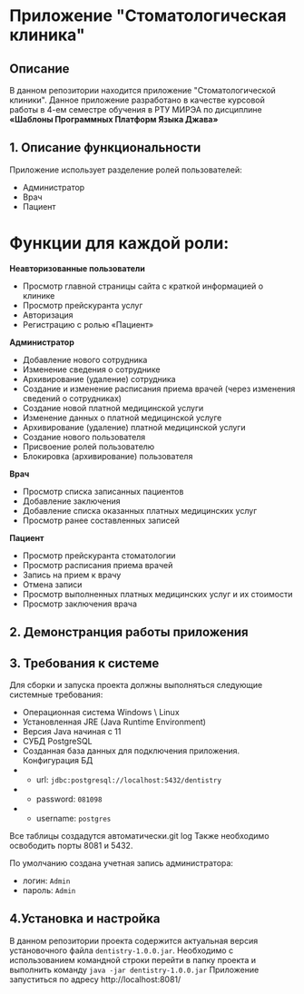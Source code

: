 # Приложение "Стоматологическая клиника"


## Описание
В данном репозитории находится приложение "Стоматологической клиники". Данное приложение разработано в качестве курсовой работы в 4-ем семестре обучения в РТУ МИРЭА по дисциплине **«Шаблоны Программных Платформ Языка Джава»**
##  1. Описание функциональности

Приложение использует разделение ролей пользователей:
- Администратор
- Врач
- Пациент

# Функции для каждой роли:

**Неавторизованные пользователи**
- Просмотр главной страницы сайта с краткой информацией о клинике
- Просмотр прейскуранта услуг
- Авторизация
- Регистрацию с ролью «Пациент»

**Администратор**
- Добавление нового сотрудника
- Изменение сведения о сотруднике
- Архивирование (удаление) сотрудника
- Создание и изменение расписания приема врачей (через изменения сведений о сотрудниках)
- Создание новой платной медицинской услуги
- Изменение данных о платной медицинской услуге
- Архивирование (удаление) платной медицинской услуги
- Создание нового пользователя
- Присвоение ролей пользователю
- Блокировка (архивирование) пользователя

**Врач**
- Просмотр списка записанных пациентов
- Добавление заключения
- Добавление списка оказанных платных медицинских услуг
- Просмотр ранее составленных записей

**Пациент**
- Просмотр прейскуранта стоматологии
- Просмотр расписания приема врачей
- Запись на прием к врачу
- Отмена записи
- Просмотр выполненных платных медицинских услуг и их стоимости
- Просмотр заключения врача

## 2. Демонстранция работы приложения

##  3. Требования к системе

Для сборки и запуска проекта должны выполняться следующие системные требования:
- Операционная система Windows \ Linux
- Установленная JRE (Java Runtime Environment)
- Версия Java начиная с 11
- СУБД PostgreSQL
- Созданная база данных для подключения приложения. Конфигурация БД
- - url: `jdbc:postgresql://localhost:5432/dentistry`
- - password: `081098`
- - username: `postgres`

Все таблицы создадутся автоматически.git log
Также необходимо освободить порты 8081 и 5432.

По умолчанию создана учетная запись администратора:
- логин: `Admin`
- пароль: `Admin`

## 4.Установка и настройка

В данном репозитории проекта содержится актуальная версия установочного файла `dentistry-1.0.0.jar`. Необходимо с использованием командной строки перейти в папку проекта и выполнить команду `java -jar dentistry-1.0.0.jar` 
Приложение запуститься по адресу http://localhost:8081/
